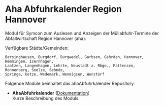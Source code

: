 # Aha Abfuhrkalender Region Hannover

Modul für Symcon zum Auslesen und Anzeigen der Müllabfuhr-Termine der Abfallwirtschaft Region Hannover (aha).

Verfügbare Städte/Gemeinden:

    Barsinghausen, Burgdorf, Burgwedel, Garbsen, Gehrden, Hannover, Hemmingen, Isernhagen, 
    Laatzen, Langenhagen, Lehrte, Neustadt a. Rbge., Pattensen, Ronnenberg, Seelze, Sehnde, 
    Springe, Uetze, Wedemark, Wennigsen, Wunstorf

Folgende Module beinhaltet das ahaAbfuhrkalender Repository:

- __AhaAbfuhrkalender__ ([Dokumentation](AhaAbfuhrkalender))  
	Kurze Beschreibung des Moduls.